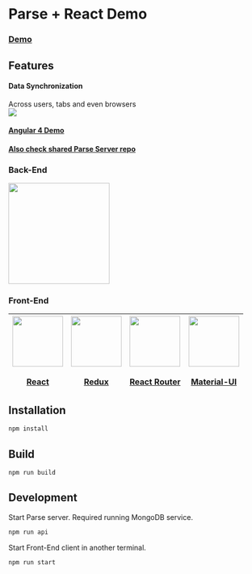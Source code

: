 # Parse + React Demo

### [Demo](https://demo-parse-react.herokuapp.com)

## Features
#### Data Synchronization
Across users, tabs and even browsers  
![](https://user-images.githubusercontent.com/584632/30557234-4516c52a-9cb6-11e7-9a3e-dcef2b18de80.gif)

#### [Angular 4 Demo](https://github.com/BeKitzur/theme-demo-angular/)
#### [Also check shared Parse Server repo](https://github.com/BeKitzur/theme-demo-server/)

### Back-End
<a href="https://github.com/parse-community/parse-server"><img src="https://user-images.githubusercontent.com/584632/30557464-04175a66-9cb7-11e7-957a-f82bad3df497.png" width="200"/></a>  

### Front-End
| <a href="https://github.com/facebook/react"><img src="https://user-images.githubusercontent.com/584632/31338909-ba81af56-ad09-11e7-875b-553ddb0c6c2d.png" width="100"/></a><br/><br/><a href="https://github.com/facebook/react">React</a> | <a href="http://redux.js.org/"><img src="https://user-images.githubusercontent.com/584632/31338917-c6ed8a80-ad09-11e7-8f10-5202bcea1fa9.png" width="100"/></a><br/><br/> [Redux](http://redux.js.org/) | <a href="https://github.com/reactjs/react-router-redux"><img src="https://user-images.githubusercontent.com/584632/31339435-88c4845a-ad0b-11e7-8286-b1a935f59fd4.png" width="100"/></a><br/><br/><a href="https://github.com/reactjs/react-router-redux">React Router</a> | <a href="https://material-ui-1dab0.firebaseapp.com/"><img src="https://user-images.githubusercontent.com/584632/31339652-3f64c58a-ad0c-11e7-8fb3-c5a5363b3abe.png" width="100"/></a><br/><br/><a href="https://material-ui-1dab0.firebaseapp.com/">Material-UI</a> |
|---|---|---|---|

## Installation
```bash
npm install
```

## Build
```bash
npm run build
```

## Development
Start Parse server. Required running MongoDB service.
```bash
npm run api
```

Start Front-End client in another terminal. 
```bash
npm run start
```
